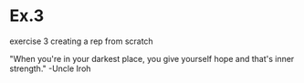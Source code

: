 # Ex.3
exercise 3 creating a rep from scratch 

"When you're in your darkest place, you give yourself hope and that's inner strength." -Uncle Iroh